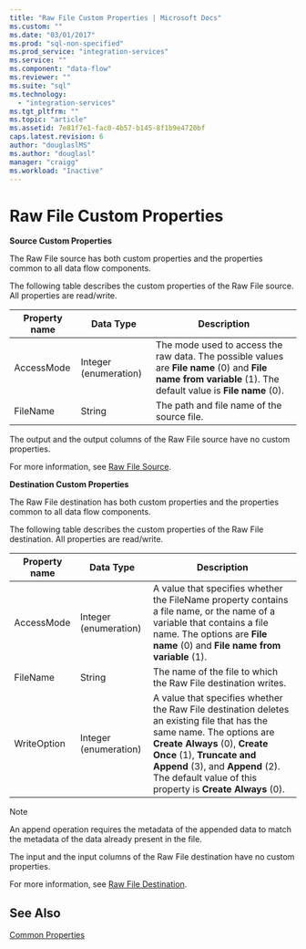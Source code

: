 ```yaml
---
title: "Raw File Custom Properties | Microsoft Docs"
ms.custom: ""
ms.date: "03/01/2017"
ms.prod: "sql-non-specified"
ms.prod_service: "integration-services"
ms.service: ""
ms.component: "data-flow"
ms.reviewer: ""
ms.suite: "sql"
ms.technology: 
  - "integration-services"
ms.tgt_pltfrm: ""
ms.topic: "article"
ms.assetid: 7e81f7e1-fac0-4b57-b145-8f1b9e4720bf
caps.latest.revision: 6
author: "douglaslMS"
ms.author: "douglasl"
manager: "craigg"
ms.workload: "Inactive"
---
```

# Raw File Custom Properties
  **Source Custom Properties**  
  
 The Raw File source has both custom properties and the properties common to all data flow components.  
  
 The following table describes the custom properties of the Raw File source. All properties are read/write.  
  
|Property name|Data Type|Description|  
|-------------------|---------------|-----------------|  
|AccessMode|Integer (enumeration)|The mode used to access the raw data. The possible values are **File name** (0) and **File name from variable** (1). The default value is **File name** (0).|  
|FileName|String|The path and file name of the source file.|  
  
 The output and the output columns of the Raw File source have no custom properties.  
  
 For more information, see [Raw File Source](../../integration-services/data-flow/raw-file-source.md).  
  
 **Destination Custom Properties**  
  
 The Raw File destination has both custom properties and the properties common to all data flow components.  
  
 The following table describes the custom properties of the Raw File destination. All properties are read/write.  
  
|Property name|Data Type|Description|  
|-------------------|---------------|-----------------|  
|AccessMode|Integer (enumeration)|A value that specifies whether the FileName property contains a file name, or the name of a variable that contains a file name. The options are **File name** (0) and **File name from variable** (1).|  
|FileName|String|The name of the file to which the Raw File destination writes.|  
|WriteOption|Integer (enumeration)|A value that specifies whether the Raw File destination deletes an existing file that has the same name. The options are **Create Always** (0), **Create Once** (1), **Truncate and Append** (3), and **Append** (2). The default value of this property is **Create Always** (0).|  
  
> [!NOTE]  
>  An append operation requires the metadata of the appended data to match the metadata of the data already present in the file.  
  
 The input and the input columns of the Raw File destination have no custom properties.  
  
 For more information, see [Raw File Destination](../../integration-services/data-flow/raw-file-destination.md).  
  
## See Also  
 [Common Properties](http://msdn.microsoft.com/library/51973502-5cc6-4125-9fce-e60fa1b7b796)  
  
  
